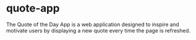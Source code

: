 # quote-app
The Quote of the Day App is a web application designed to inspire and motivate users by displaying a new quote every time the page is refreshed.

